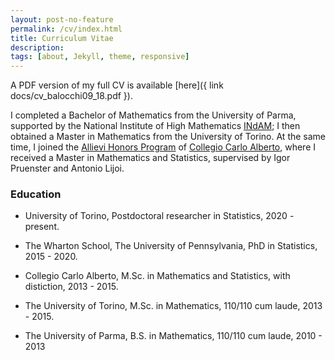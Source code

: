 ```yaml
---
layout: post-no-feature
permalink: /cv/index.html
title: Curriculum Vitae
description: 
tags: [about, Jekyll, theme, responsive]
---
```


A PDF version of my full CV is available [here]({ link docs/cv_balocchi09_18.pdf }).

I completed a Bachelor of Mathematics from the University of Parma, supported by the National Institute of High Mathematics [INdAM](https://www.altamatematica.it/en/); I then obtained a Master in Mathematics from the University of Torino.
At the same time, I joined the [Allievi Honors Program](https://www.carloalberto.org/education/allievi/) of [Collegio Carlo Alberto](https://www.carloalberto.org/), where I received a Master in Mathematics and Statistics, supervised by Igor Pruenster and Antonio Lijoi.

### Education

- University of Torino, Postdoctoral researcher in Statistics, 2020 - present.

- The Wharton School, The University of Pennsylvania, PhD in Statistics, 2015 - 2020.

- Collegio Carlo Alberto, M.Sc. in Mathematics and Statistics, with distiction, 2013 - 2015.

- The University of Torino, M.Sc. in Mathematics, 110/110 cum laude, 2013 - 2015.

- The University of Parma, B.S. in Mathematics, 110/110 cum laude, 2010 - 2013 

